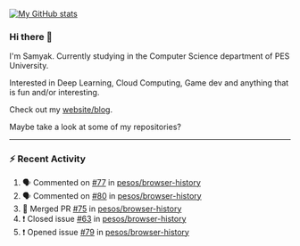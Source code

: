 [![My GitHub stats](https://github-readme-stats.vercel.app/api?username=Samyak2&count_private=true&show_icons=true&theme=gruvbox)](https://github.com/anuraghazra/github-readme-stats)

### Hi there 👋

I'm Samyak. Currently studying in the Computer Science department of PES University.

Interested in Deep Learning, Cloud Computing, Game dev and anything that is fun and/or interesting.

Check out my [website/blog](https://samyak2.github.io/).

Maybe take a look at some of my repositories?

---

### :zap: Recent Activity

<!--START_SECTION:activity-->
1. 🗣 Commented on [#77](https://github.com/pesos/browser-history/issues/77) in [pesos/browser-history](https://github.com/pesos/browser-history)
2. 🗣 Commented on [#80](https://github.com/pesos/browser-history/issues/80) in [pesos/browser-history](https://github.com/pesos/browser-history)
3. 🎉 Merged PR [#75](https://github.com/pesos/browser-history/pull/75) in [pesos/browser-history](https://github.com/pesos/browser-history)
4. ❗️ Closed issue [#63](https://github.com/pesos/browser-history/issues/63) in [pesos/browser-history](https://github.com/pesos/browser-history)
5. ❗️ Opened issue [#79](https://github.com/pesos/browser-history/issues/79) in [pesos/browser-history](https://github.com/pesos/browser-history)
<!--END_SECTION:activity-->

